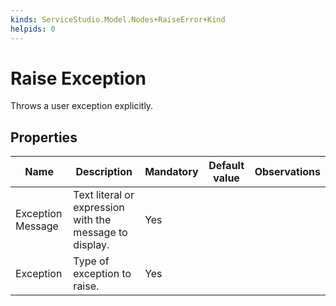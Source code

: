 ```yaml
---
kinds: ServiceStudio.Model.Nodes+RaiseError+Kind
helpids: 0
---
```


# Raise Exception

Throws a user exception explicitly.  

## Properties

<table markdown="1">
<thead>
<tr>
<th>Name</th>
<th>Description</th>
<th>Mandatory</th>
<th>Default value</th>
<th>Observations</th>
</tr>
</thead>
<tbody>
<tr>
<td title="Exception Message">Exception Message</td>
<td>Text literal or expression with the message to display.</td>
<td>Yes</td>
<td></td>
<td></td>
</tr>
<tr>
<td title="Exception">Exception</td>
<td>Type of exception to raise.</td>
<td>Yes</td>
<td></td>
<td></td>
</tr>
</tbody>
</table>

